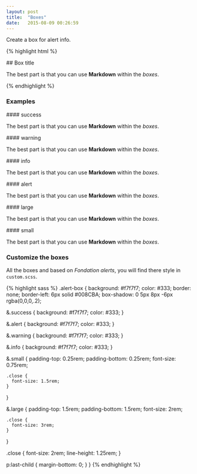 ```yaml
---
layout: post
title:  "Boxes"
date:   2015-08-09 00:26:59
---
```


Create a box for alert info.

{% highlight html %}
<div class="alert-box success">
## Box title

The best part is that you can use **Markdown** within the _boxes_.
</div>
{% endhighlight %}


### Examples

<div class="alert-box success" markdown="1">
#### success

The best part is that you can use **Markdown** within the _boxes_.
</div>

<div class="alert-box warning" markdown="1">
#### warning

The best part is that you can use **Markdown** within the _boxes_.
</div>

<div class="alert-box info" markdown="1">
#### info

The best part is that you can use **Markdown** within the _boxes_.
</div>

<div class="alert-box alert" markdown="1">
#### alert

The best part is that you can use **Markdown** within the _boxes_.
</div>

<div class="alert-box large" markdown="1">
#### large

The best part is that you can use **Markdown** within the _boxes_.
</div>

<div class="alert-box small" markdown="1">
#### small

The best part is that you can use **Markdown** within the _boxes_.
</div>



### Customize the boxes

All the boxes and based on _Fondation alerts_, you will find there style in `custom.scss`.

{% highlight sass %}
.alert-box {
  background: #f7f7f7;
  color: #333;
  border: none;
  border-left: 6px solid #008CBA;
  box-shadow: 0 5px 8px -6px rgba(0,0,0,.2);

  &.success {
    background: #f7f7f7;
    color: #333;
  }

  &.alert {
    background: #f7f7f7;
    color: #333;
  }

  &.warning {
    background: #f7f7f7;
    color: #333;
  }

  &.info {
    background: #f7f7f7;
    color: #333;
  }

  &.small {
    padding-top: 0.25rem;
    padding-bottom: 0.25rem;
    font-size: 0.75rem;

    .close {
      font-size: 1.5rem;
    }
  }

  &.large {
    padding-top: 1.5rem;
    padding-bottom: 1.5rem;
    font-size: 2rem;

    .close {
      font-size: 3rem;
    }
  }

  .close {
    font-size: 2rem;
    line-height: 1.25rem;
  }

  p:last-child {
    margin-bottom: 0;
  }
}
{% endhighlight %}
